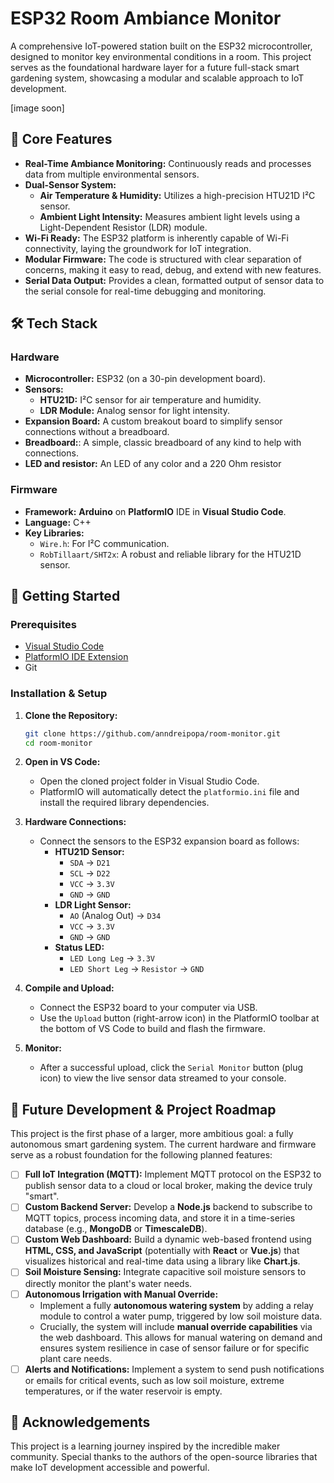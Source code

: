 # ESP32 Room Ambiance Monitor

A comprehensive IoT-powered station built on the ESP32 microcontroller, designed to monitor key environmental conditions in a room. This project serves as the foundational hardware layer for a future full-stack smart gardening system, showcasing a modular and scalable approach to IoT development.

[image soon]

## 🌟 Core Features

- **Real-Time Ambiance Monitoring:** Continuously reads and processes data from multiple environmental sensors.
- **Dual-Sensor System:**
    - **Air Temperature & Humidity:** Utilizes a high-precision HTU21D I²C sensor.
    - **Ambient Light Intensity:** Measures ambient light levels using a Light-Dependent Resistor (LDR) module.
- **Wi-Fi Ready:** The ESP32 platform is inherently capable of Wi-Fi connectivity, laying the groundwork for IoT integration.
- **Modular Firmware:** The code is structured with clear separation of concerns, making it easy to read, debug, and extend with new features.
- **Serial Data Output:** Provides a clean, formatted output of sensor data to the serial console for real-time debugging and monitoring.

## 🛠️ Tech Stack

### Hardware
- **Microcontroller:** ESP32 (on a 30-pin development board).
- **Sensors:**
    - **HTU21D:** I²C sensor for air temperature and humidity.
    - **LDR Module:** Analog sensor for light intensity.
- **Expansion Board:** A custom breakout board to simplify sensor connections without a breadboard.
- **Breadboard:**: A simple, classic breadboard of any kind to help with connections.
- **LED and resistor:** An LED of any color and a 220 Ohm resistor

### Firmware
- **Framework:** **Arduino** on **PlatformIO** IDE in **Visual Studio Code**.
- **Language:** C++
- **Key Libraries:**
    - `Wire.h`: For I²C communication.
    - `RobTillaart/SHT2x`: A robust and reliable library for the HTU21D sensor.

## 🚀 Getting Started

### Prerequisites
- [Visual Studio Code](https://code.visualstudio.com/)
- [PlatformIO IDE Extension](https://platformio.org/platformio-ide)
- Git

### Installation & Setup
1.  **Clone the Repository:**
    ```bash
    git clone https://github.com/anndreipopa/room-monitor.git
    cd room-monitor
    ```

2.  **Open in VS Code:**
    - Open the cloned project folder in Visual Studio Code.
    - PlatformIO will automatically detect the `platformio.ini` file and install the required library dependencies.

3.  **Hardware Connections:**
    - Connect the sensors to the ESP32 expansion board as follows:
        - **HTU21D Sensor:**
            - `SDA` -> `D21`
            - `SCL` -> `D22`
            - `VCC` -> `3.3V`
            - `GND` -> `GND`
        - **LDR Light Sensor:**
            - `AO` (Analog Out) -> `D34`
            - `VCC` -> `3.3V`
            - `GND` -> `GND`
        - **Status LED:**
            - `LED Long Leg` -> `3.3V`
            - `LED Short Leg` -> `Resistor` -> `GND`

4.  **Compile and Upload:**
    - Connect the ESP32 board to your computer via USB.
    - Use the `Upload` button (right-arrow icon) in the PlatformIO toolbar at the bottom of VS Code to build and flash the firmware.

5.  **Monitor:**
    - After a successful upload, click the `Serial Monitor` button (plug icon) to view the live sensor data streamed to your console.

## 🌱 Future Development & Project Roadmap

This project is the first phase of a larger, more ambitious goal: a fully autonomous smart gardening system. The current hardware and firmware serve as a robust foundation for the following planned features:

- [ ] **Full IoT Integration (MQTT):** Implement MQTT protocol on the ESP32 to publish sensor data to a cloud or local broker, making the device truly "smart".
- [ ] **Custom Backend Server:** Develop a **Node.js** backend to subscribe to MQTT topics, process incoming data, and store it in a time-series database (e.g., **MongoDB** or **TimescaleDB**).
- [ ] **Custom Web Dashboard:** Build a dynamic web-based frontend using **HTML, CSS, and JavaScript** (potentially with **React** or **Vue.js**) that visualizes historical and real-time data using a library like **Chart.js**.
- [ ] **Soil Moisture Sensing:** Integrate capacitive soil moisture sensors to directly monitor the plant's water needs.
- [ ] **Autonomous Irrigation with Manual Override:**
    - Implement a fully **autonomous watering system** by adding a relay module to control a water pump, triggered by low soil moisture data.
    - Crucially, the system will include **manual override capabilities** via the web dashboard. This allows for manual watering on demand and ensures system resilience in case of sensor failure or for specific plant care needs.
- [ ] **Alerts and Notifications:** Implement a system to send push notifications or emails for critical events, such as low soil moisture, extreme temperatures, or if the water reservoir is empty.

## 🙏 Acknowledgements

This project is a learning journey inspired by the incredible maker community. Special thanks to the authors of the open-source libraries that make IoT development accessible and powerful.
